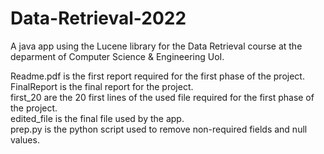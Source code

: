 # Data-Retrieval-2022
A java app using the Lucene library for the Data Retrieval course at the deparment of Computer Science &amp; Engineering UoI.

Readme.pdf is the first report required for the first phase of the project.<br/>
FinalReport is the final report for the project.<br/>
first_20 are the 20 first lines of the used file required for the first phase of the project.<br/>
edited_file is the final file used by the app.<br/>
prep.py is the python script used to remove non-required fields and null values.
